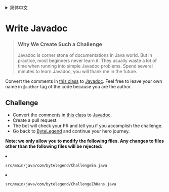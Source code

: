 <details>
  <summary>简体中文</summary>

  # 编写Javadoc

  > ### 为什么要设计这个挑战
  >
  > Javadoc是Java世界中文档的基石，但是在实践中我发现，很多初学者并没有系统地学习过，
  > 从而在面对很简单的问题时束手无策，浪费宝贵的时间。
  > 希望你能花费几分钟系统地学习一下Javadoc，节省未来抓耳挠腮的几个小时时间。

  将[这个类](https://github.com/ByteLegendQuest/java-write-javadoc/blob/main/src/main/java/com/bytelegend/ChallengeZhHans.java)里的单行注释改写成[Javadoc](https://docs.oracle.com/javase/8/docs/technotes/tools/windows/javadoc.html)。
  您可以在其中的<ruby>`作者标签`<rt>`@author`</rt></ruby>中留下您自己的名字，因为您当之无愧。

  ## 挑战
  - 将[这个类](https://github.com/ByteLegendQuest/java-write-javadoc/blob/main/src/main/java/com/bytelegend/ChallengeZhHans.java)里的单行注释改写成[Javadoc](https://docs.oracle.com/javase/8/docs/technotes/tools/windows/javadoc.html)。
  - 创建一个Pull Request。
  - 机器人将会检查你的PR，告诉你你是否通过了挑战。
  - 回到[字节传说](https://bytelegend.com)，然后继续你的英雄旅程。

  **注意：我们只允许您修改以下文件，任何对其他文件的修改都会被拒绝：**

- `src/main/java/com/bytelegend/ChallengeEn.java`
- `src/main/java/com/bytelegend/ChallengeZhHans.java`

    </details>

  # Write Javadoc

  > ### Why We Create Such a Challenge
  > Javadoc is corner stone of documentations in Java world. But in practice, most beginners never learn it.
  > They usually waste a lot of time when running into simple Javadoc problems.
  > Spend several minutes to learn Javadoc, you will thank me in the future.

  Convert the comments in [this class](https://github.com/ByteLegendQuest/java-write-javadoc/blob/main/src/main/java/com/bytelegend/ChallengeZhHans.java) to [Javadoc](https://docs.oracle.com/javase/8/docs/technotes/tools/windows/javadoc.html).
  Feel free to leave your own name in `@author` tag of the code because you are the author.

  ## Challenge
  - Convert the comments in [this class](https://github.com/ByteLegendQuest/java-write-javadoc/blob/main/src/main/java/com/bytelegend/ChallengeZhHans.java) to [Javadoc](https://docs.oracle.com/javase/8/docs/technotes/tools/windows/javadoc.html).
  - Create a pull request.
  - The bot will check your PR and tell you if you accomplish the challenge.
  - Go back to [ByteLegend](https://bytelegend.com) and continue your hero journey.

  **Note: we only allow you to modify the following files.
Any changes to files other than the following files will be rejected:**

- `src/main/java/com/bytelegend/ChallengeEn.java`
- `src/main/java/com/bytelegend/ChallengeZhHans.java`
